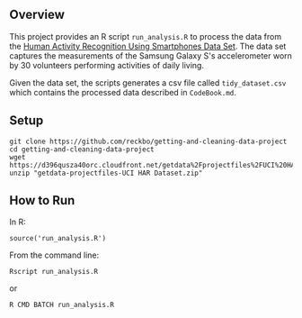 Overview
--------

This project provides an R script `run_analysis.R` to process the data from the
[Human Activity Recognition Using Smartphones Data
Set](http://archive.ics.uci.edu/ml/datasets/Human+Activity+Recognition+Using+Smartphones).
The data set captures the measurements of the Samsung Galaxy S's accelerometer
worn by 30 volunteers performing activities of daily living.

Given the data set, the scripts generates a csv file called `tidy_dataset.csv`
which contains the processed data described in `CodeBook.md`.


Setup
-----

    git clone https://github.com/reckbo/getting-and-cleaning-data-project
    cd getting-and-cleaning-data-project
    wget https://d396qusza40orc.cloudfront.net/getdata%2Fprojectfiles%2FUCI%20HAR%20Dataset.zip
    unzip "getdata-projectfiles-UCI HAR Dataset.zip"


How to Run
----------

In R:

    source('run_analysis.R')

From the command line:

    Rscript run_analysis.R

or

    R CMD BATCH run_analysis.R


